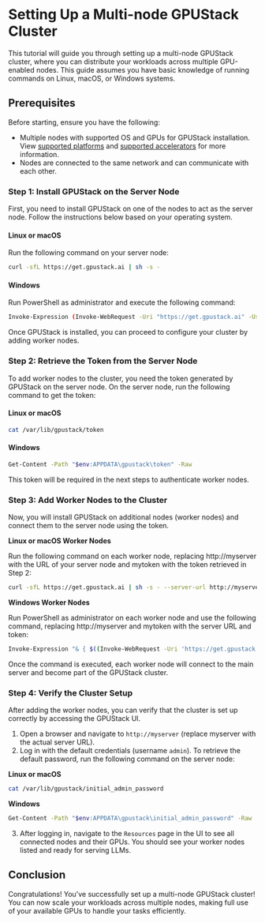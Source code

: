 # Setting Up a Multi-node GPUStack Cluster

This tutorial will guide you through setting up a multi-node GPUStack cluster, where you can distribute your workloads across multiple GPU-enabled nodes. This guide assumes you have basic knowledge of running commands on Linux, macOS, or Windows systems.

## Prerequisites

Before starting, ensure you have the following:

- Multiple nodes with supported OS and GPUs for GPUStack installation. View [supported platforms](../overview.md#supported-platforms) and [supported accelerators](../overview.md#supported-accelerators) for more information.
- Nodes are connected to the same network and can communicate with each other.

### Step 1: Install GPUStack on the Server Node

First, you need to install GPUStack on one of the nodes to act as the server node. Follow the instructions below based on your operating system.

#### Linux or macOS

Run the following command on your server node:

```bash
curl -sfL https://get.gpustack.ai | sh -s -
```

#### Windows

Run PowerShell as administrator and execute the following command:

```bash
Invoke-Expression (Invoke-WebRequest -Uri "https://get.gpustack.ai" -UseBasicParsing).Content
```

Once GPUStack is installed, you can proceed to configure your cluster by adding worker nodes.

### Step 2: Retrieve the Token from the Server Node

To add worker nodes to the cluster, you need the token generated by GPUStack on the server node. On the server node, run the following command to get the token:

#### Linux or macOS

```bash
cat /var/lib/gpustack/token
```

#### Windows

```bash
Get-Content -Path "$env:APPDATA\gpustack\token" -Raw
```

This token will be required in the next steps to authenticate worker nodes.

### Step 3: Add Worker Nodes to the Cluster

Now, you will install GPUStack on additional nodes (worker nodes) and connect them to the server node using the token.

**Linux or macOS Worker Nodes**

Run the following command on each worker node, replacing http://myserver with the URL of your server node and mytoken with the token retrieved in Step 2:

```bash
curl -sfL https://get.gpustack.ai | sh -s - --server-url http://myserver --token mytoken
```

**Windows Worker Nodes**

Run PowerShell as administrator on each worker node and use the following command, replacing http://myserver and mytoken with the server URL and token:

```bash
Invoke-Expression "& { $((Invoke-WebRequest -Uri 'https://get.gpustack.ai' -UseBasicParsing).Content) } --server-url http://myserver --token mytoken"
```

Once the command is executed, each worker node will connect to the main server and become part of the GPUStack cluster.

### Step 4: Verify the Cluster Setup

After adding the worker nodes, you can verify that the cluster is set up correctly by accessing the GPUStack UI.

1. Open a browser and navigate to `http://myserver` (replace myserver with the actual server URL).
2. Log in with the default credentials (username `admin`). To retrieve the default password, run the following command on the server node:

**Linux or macOS**

```bash
cat /var/lib/gpustack/initial_admin_password
```

**Windows**

```bash
Get-Content -Path "$env:APPDATA\gpustack\initial_admin_password" -Raw
```

3. After logging in, navigate to the `Resources` page in the UI to see all connected nodes and their GPUs. You should see your worker nodes listed and ready for serving LLMs.

## Conclusion

Congratulations! You've successfully set up a multi-node GPUStack cluster! You can now scale your workloads across multiple nodes, making full use of your available GPUs to handle your tasks efficiently.
